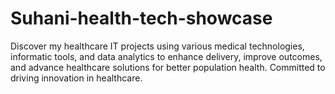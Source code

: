 # Suhani-health-tech-showcase
Discover my healthcare IT projects using various medical technologies, informatic tools, and data analytics to enhance delivery, improve outcomes, and advance healthcare solutions for better population health. Committed to driving innovation in healthcare.
